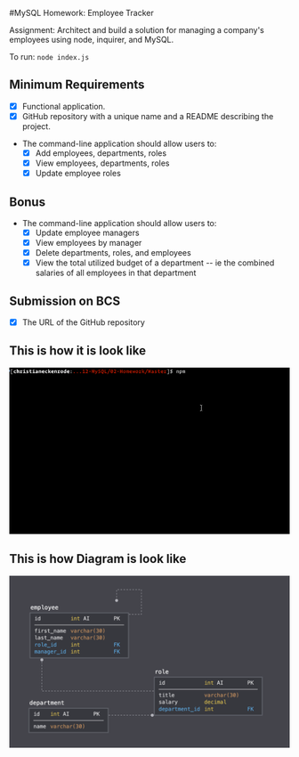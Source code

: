 #MySQL Homework: Employee Tracker

Assignment: Architect and build a solution for managing a company's employees using node, inquirer, and MySQL.

To run: `node index.js`

## Minimum Requirements
* [x] Functional application.
* [x] GitHub repository with a unique name and a README describing the project.
* The command-line application should allow users to:
  * [x] Add employees, departments, roles
  * [x] View employees, departments, roles
  * [x] Update employee roles

## Bonus
* The command-line application should allow users to:
  * [x] Update employee managers
  * [x] View employees by manager
  * [x] Delete departments, roles, and employees
  * [x] View the total utilized budget of a department -- ie the combined salaries of all employees in that department

## Submission on BCS
* [x] The URL of the GitHub repository

## This is how it is look like 
![ScreenShoot](Assets/employee-tracker.gif "screenshoot")

## This is how Diagram is look like 
![Diagram](Assets/schema.png " diagram")
